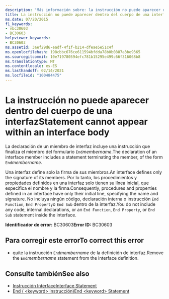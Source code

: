 ```yaml
---
description: 'Más información sobre: la instrucción no puede aparecer dentro del cuerpo de una interfaz'
title: La instrucción no puede aparecer dentro del cuerpo de una interfaz
ms.date: 07/20/2015
f1_keywords:
- vbc30603
- BC30603
helpviewer_keywords:
- BC30603
ms.assetid: 3aef29d6-eadf-4f1f-b214-dfeae5e51c4f
ms.openlocfilehash: 198cbbc676ce611594bfdda78b0b0887a3be9365
ms.sourcegitcommit: 10e719780594efc781b15295e499c66f316068b8
ms.translationtype: MT
ms.contentlocale: es-ES
ms.lasthandoff: 02/14/2021
ms.locfileid: "100484475"
---
```

# <a name="statement-cannot-appear-within-an-interface-body"></a><span data-ttu-id="72d18-103">La instrucción no puede aparecer dentro del cuerpo de una interfaz</span><span class="sxs-lookup"><span data-stu-id="72d18-103">Statement cannot appear within an interface body</span></span>

<span data-ttu-id="72d18-104">La declaración de un miembro de interfaz incluye una instrucción que finaliza el miembro del formulario `End`*membername*.</span><span class="sxs-lookup"><span data-stu-id="72d18-104">The declaration of an interface member includes a statement terminating the member, of the form `End`*membername*.</span></span>  
  
 <span data-ttu-id="72d18-105">Una interfaz define solo la firma de sus miembros.</span><span class="sxs-lookup"><span data-stu-id="72d18-105">An interface defines only the signature of its members.</span></span> <span data-ttu-id="72d18-106">Por lo tanto, los procedimientos y propiedades definidos en una interfaz solo tienen su línea inicial, que especifica el nombre y la firma.</span><span class="sxs-lookup"><span data-stu-id="72d18-106">Consequently, procedures and properties defined in an interface have only their initial line, specifying the name and signature.</span></span> <span data-ttu-id="72d18-107">No incluya ningún código, declaración interna o instrucción `End Function`, `End Property`o `End Sub` dentro de la interfaz.</span><span class="sxs-lookup"><span data-stu-id="72d18-107">You do not include any code, internal declarations, or an `End Function`, `End Property`, or `End Sub` statement inside the interface.</span></span>  
  
 <span data-ttu-id="72d18-108">**Identificador de error:** BC30603</span><span class="sxs-lookup"><span data-stu-id="72d18-108">**Error ID:** BC30603</span></span>  
  
## <a name="to-correct-this-error"></a><span data-ttu-id="72d18-109">Para corregir este error</span><span class="sxs-lookup"><span data-stu-id="72d18-109">To correct this error</span></span>  
  
- <span data-ttu-id="72d18-110">quite la instrucción `End`*membername* de la definición de interfaz.</span><span class="sxs-lookup"><span data-stu-id="72d18-110">Remove the `End`*membername* statement from the interface definition.</span></span>  
  
## <a name="see-also"></a><span data-ttu-id="72d18-111">Consulte también</span><span class="sxs-lookup"><span data-stu-id="72d18-111">See also</span></span>

- [<span data-ttu-id="72d18-112">Instrucción Interface</span><span class="sxs-lookup"><span data-stu-id="72d18-112">Interface Statement</span></span>](../language-reference/statements/interface-statement.md)
- [<span data-ttu-id="72d18-113">End ( \<keyword> instrucción)</span><span class="sxs-lookup"><span data-stu-id="72d18-113">End \<keyword> Statement</span></span>](../language-reference/statements/end-keyword-statement.md)
